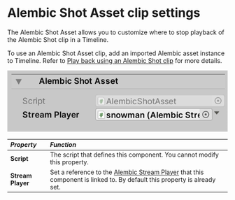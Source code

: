 # Alembic Shot Asset clip settings

The Alembic Shot Asset allows you to customize where to stop playback of the Alembic Shot clip in a Timeline.

To use an Alembic Shot Asset clip, add an imported Alembic asset instance to Timeline. Refer to [Play back using an Alembic Shot clip](time_AlembicShot.md) for more details.

![The Alembic Shot component](images/abc_shot_options.png)

| *Property*       | *Function*                                                  |
| :---------------- | :----------------------------------------------------------- |
| **Script**        | The script that defines this component. You cannot modify this property. |
| **Stream Player** | Set a reference to the [Alembic Stream Player](ref_StreamPlayer.md) that this component is linked to. By default this property is already set. |
